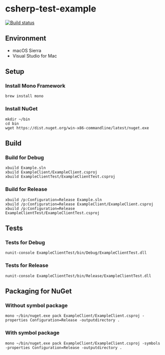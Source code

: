 # csherp-test-example

[![Build status](https://ci.appveyor.com/api/projects/status/r4fjtv2oe2px8apq/branch/master?svg=true)](https://ci.appveyor.com/project/holyshared/csherp-test-example/branch/master)

## Environment

* macOS Sierra
* Visual Studio for Mac

## Setup

### Install Mono Framework

	brew install mono

### Install NuGet

	mkdir ~/bin
	cd bin
	wget https://dist.nuget.org/win-x86-commandline/latest/nuget.exe

## Build

### Build for Debug

	xbuild Example.sln
	xbuild ExampleClient/ExampleClient.csproj
	xbuild ExampleClientTest/ExampleClientTest.csproj

### Build for Release

	xbuild /p:Configuration=Release Example.sln
	xbuild /p:Configuration=Release ExampleClient/ExampleClient.csproj
	xbuild /p:Configuration=Release ExampleClientTest/ExampleClientTest.csproj

## Tests

### Tests for Debug

	nunit-console ExampleClientTest/bin/Debug/ExampleClientTest.dll

### Tests for Release

	nunit-console ExampleClientTest/bin/Release/ExampleClientTest.dll

## Packaging for NuGet

### Without symbol package

	mono ~/bin/nuget.exe pack ExampleClient/ExampleClient.csproj -properties Configuration=Release -outputdirectory .

### With symbol package

	mono ~/bin/nuget.exe pack ExampleClient/ExampleClient.csproj -symbols -properties Configuration=Release -outputdirectory .
